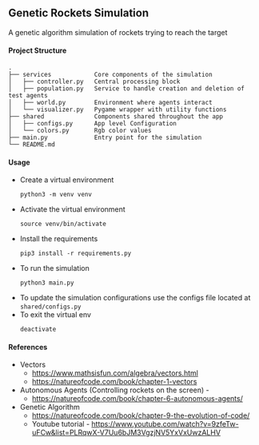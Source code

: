 ## Genetic Rockets Simulation
A genetic algorithm simulation of rockets trying to reach the target

#### Project Structure
```
.
├── services            Core components of the simulation
│   ├── controller.py   Central processing block
│   ├── population.py   Service to handle creation and deletion of test agents
│   ├── world.py        Environment where agents interact
│   └── visualizer.py   Pygame wrapper with utility functions
├── shared              Components shared throughout the app
│   ├── configs.py      App level Configuration
│   └── colors.py       Rgb color values
├── main.py             Entry point for the simulation
└── README.md
```

#### Usage
- Create a virtual environment
    ```
    python3 -m venv venv
    ```
- Activate the virtual environment
    ```
    source venv/bin/activate
    ```
- Install the requirements
    ``` 
    pip3 install -r requirements.py
    ```
- To run the simulation
    ```
    python3 main.py
    ```
- To update the simulation configurations use the configs file located at `shared/configs.py`
- To exit the virtual env
    ```
    deactivate
    ```


#### References
- Vectors
  - https://www.mathsisfun.com/algebra/vectors.html
  - https://natureofcode.com/book/chapter-1-vectors
- Autonomous Agents (Controlling rockets on the screen) - 
  - https://natureofcode.com/book/chapter-6-autonomous-agents/
- Genetic Algorithm
  - https://natureofcode.com/book/chapter-9-the-evolution-of-code/
  - Youtube tutorial - https://www.youtube.com/watch?v=9zfeTw-uFCw&list=PLRqwX-V7Uu6bJM3VgzjNV5YxVxUwzALHV
